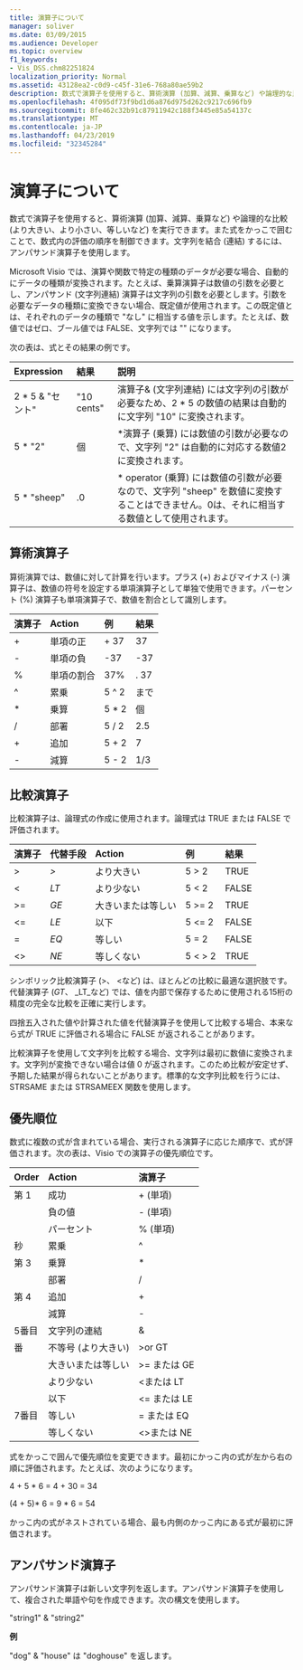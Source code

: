```yaml
---
title: 演算子について
manager: soliver
ms.date: 03/09/2015
ms.audience: Developer
ms.topic: overview
f1_keywords:
- Vis_DSS.chm82251824
localization_priority: Normal
ms.assetid: 43128ea2-c0d9-c45f-31e6-768a80ae59b2
description: 数式で演算子を使用すると、算術演算 (加算、減算、乗算など) や論理的な比較 (より大きい、より小さい、等しいなど) を実行できます。また式をかっこで囲むことで、数式内の評価の順序を制御できます。文字列を結合 (連結) するには、アンパサンド演算子を使用します。
ms.openlocfilehash: 4f095df73f9bd1d6a876d975d262c9217c696fb9
ms.sourcegitcommit: 8fe462c32b91c87911942c188f3445e85a54137c
ms.translationtype: MT
ms.contentlocale: ja-JP
ms.lasthandoff: 04/23/2019
ms.locfileid: "32345284"
---
```

# <a name="about-operators"></a>演算子について

数式で演算子を使用すると、算術演算 (加算、減算、乗算など) や論理的な比較 (より大きい、より小さい、等しいなど) を実行できます。また式をかっこで囲むことで、数式内の評価の順序を制御できます。文字列を結合 (連結) するには、アンパサンド演算子を使用します。
  
Microsoft Visio では、演算や関数で特定の種類のデータが必要な場合、自動的にデータの種類が変換されます。たとえば、乗算演算子は数値の引数を必要とし、アンパサンド (文字列連結) 演算子は文字列の引数を必要とします。引数を必要なデータの種類に変換できない場合、既定値が使用されます。この既定値とは、それぞれのデータの種類で "なし" に相当する値を示します。たとえば、数値ではゼロ、ブール値では FALSE、文字列では "" になります。
  
次の表は、式とその結果の例です。
  
|**Expression**|**結果**|**説明**|
|:-----|:-----|:-----|
| 2 \* 5 &amp; "セント"  <br/> | "10 cents"  <br/> | 演算子&amp; (文字列連結) には文字列の引数が必要なため、2 \* 5 の数値の結果は自動的に文字列 "10" に変換されます。  <br/> |
| 5 \* "2"  <br/> | 個  <br/> | \*演算子 (乗算) には数値の引数が必要なので、文字列 "2" は自動的に対応する数値2に変換されます。  <br/> |
| 5 \* "sheep"  <br/> | .0  <br/> | \* operator (乗算) には数値の引数が必要なので、文字列 "sheep" を数値に変換することはできません。0は、それに相当する数値として使用されます。  <br/> |
   
## <a name="arithmetic-operators"></a>算術演算子

算術演算では、数値に対して計算を行います。プラス (+) およびマイナス (-) 演算子は、数値の符号を設定する単項演算子として単独で使用できます。パーセント (%) 演算子も単項演算子で、数値を割合として識別します。
  
|**演算子**|**Action**|**例**|**結果**|
|:-----|:-----|:-----|:-----|
| +  <br/> | 単項の正  <br/> | + 37  <br/> | 37  <br/> |
| -  <br/> | 単項の負  <br/> | -37  <br/> | -37  <br/> |
| %  <br/> | 単項の割合  <br/> | 37%  <br/> | . 37  <br/> |
| ^  <br/> | 累乗  <br/> | 5 ^ 2  <br/> | まで  <br/> |
| \*  <br/> | 乗算  <br/> | 5 \* 2  <br/> | 個  <br/> |
| /  <br/> | 部署  <br/> | 5 / 2  <br/> | 2.5  <br/> |
| +  <br/> | 追加  <br/> | 5 + 2  <br/> | 7  <br/> |
| -  <br/> | 減算  <br/> | 5 - 2  <br/> | 1/3  <br/> |
   
## <a name="comparison-operators"></a>比較演算子

比較演算子は、論理式の作成に使用されます。論理式は TRUE または FALSE で評価されます。
  
|**演算子**|**代替手段**|**Action**|**例**|**結果**|
|:-----|:-----|:-----|:-----|:-----|
| \>  <br/> | _>_  <br/> | より大きい  <br/> | 5 \> 2  <br/> | TRUE  <br/> |
| \<  <br/> | _LT_  <br/> | より少ない  <br/> | 5 \< 2  <br/> | FALSE  <br/> |
| \>=  <br/> | _GE_  <br/> | 大きいまたは等しい  <br/> | 5 \>= 2  <br/> | TRUE  <br/> |
| \<=  <br/> | _LE_  <br/> | 以下  <br/> | 5 \<= 2  <br/> | FALSE  <br/> |
| =  <br/> | _EQ_  <br/> | 等しい  <br/> | 5 = 2  <br/> | FALSE  <br/> |
| \<\>  <br/> | _NE_  <br/> | 等しくない  <br/> | 5 \< \> 2  <br/> | TRUE  <br/> |
   
シンボリック比較演算子 (\>、 \<など) は、ほとんどの比較に最適な選択肢です。 代替演算子 (_GT_、 _LT_など) では、値を内部で保存するために使用される15桁の精度の完全な比較を正確に実行します。
  
四捨五入された値や計算された値を代替演算子を使用して比較する場合、本来なら式が TRUE に評価される場合に FALSE が返されることがあります。
  
比較演算子を使用して文字列を比較する場合、文字列は最初に数値に変換されます。文字列が変換できない場合は値 0 が返されます。このため比較が安定せず、予期した結果が得られないことがあります。標準的な文字列比較を行うには、STRSAME または STRSAMEEX 関数を使用します。
  
## <a name="order-of-evaluation"></a>優先順位

数式に複数の式が含まれている場合、実行される演算子に応じた順序で、式が評価されます。次の表は、Visio での演算子の優先順位です。
  
|**Order**|**Action**|**演算子**|
|:-----|:-----|:-----|
|第 1  <br/> |成功  <br/> |+ (単項)  <br/> |
||負の値  <br/> |- (単項)  <br/> |
||パーセント  <br/> |% (単項)  <br/> |
|秒  <br/> |累乗  <br/> |^  <br/> |
|第 3  <br/> |乗算  <br/> |\*  <br/> |
||部署  <br/> |/  <br/> |
|第 4  <br/> |追加  <br/> |+  <br/> |
||減算  <br/> |-  <br/> |
|5番目  <br/> |文字列の連結  <br/> |&amp;  <br/> |
|番  <br/> |不等号 (より大きい)  <br/> |\>or GT  <br/> |
||大きいまたは等しい  <br/> |\>= または GE  <br/> |
||より少ない  <br/> |\<または LT  <br/> |
||以下  <br/> |\<= または LE  <br/> |
|7番目  <br/> |等しい  <br/> |= または EQ  <br/> |
||等しくない  <br/> |\<\>または NE  <br/> |
   
式をかっこで囲んで優先順位を変更できます。最初にかっこ内の式が左から右の順に評価されます。たとえば、次のようになります。
  
4 + 5 \* 6 = 4 + 30 = 34
  
(4 + 5)\* 6 = 9 \* 6 = 54
  
かっこ内の式がネストされている場合、最も内側のかっこ内にある式が最初に評価されます。
  
## <a name="ampersand-operator"></a>アンパサンド演算子

アンパサンド演算子は新しい文字列を返します。アンパサンド演算子を使用して、複合された単語や句を作成できます。次の構文を使用します。
  
"string1" &amp; "string2"
  
 **例**
  
"dog" &amp; "house" は "doghouse" を返します。
  

